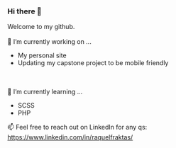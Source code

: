 ### Hi there 👋

Welcome to my github.
<br><br>
🔭 I’m currently working on ...
* My personal site
* Updating my capstone project to be mobile friendly


<br><br>
🌱 I’m currently learning ...
* SCSS
* PHP

📫 Feel free to reach out on LinkedIn for any qs:
<br>
https://www.linkedin.com/in/raquelfraktas/ 


<!--
**RaquelFraktas/RaquelFraktas** is a ✨ _special_ ✨ repository because its `README.md` (this file) appears on your GitHub profile.

Here are some ideas to get you started:

- 🔭 I’m currently working on ...
- 🌱 I’m currently learning ...
- 👯 I’m looking to collaborate on ...
- 🤔 I’m looking for help with ...
- 💬 Ask me about ...
- 📫 How to reach me: ...
- 😄 Pronouns: ...
- ⚡ Fun fact: ...
-->
